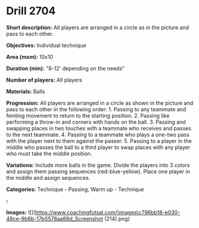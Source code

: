 # Drill 2704

**Short description:**
All players are arranged in a circle as in the picture and pass to each other.

**Objectives:**
Individual technique

**Area (mxm):**
10x10

**Duration (min):**
"8-12' depending on the needs"

**Number of players:**
All players

**Materials:**
Balls

**Progression:**
All players are arranged in a circle as shown in the picture and pass to each other in the following order: 1. Passing to any teammate and feinting movement to return to the starting position. 2. Passing like performing a throw-in and corners with hands on the ball. 3. Passing and swapping places in two touches with a teammate who receives and passes to the next teammate. 4. Passing to a teammate who plays a one-two pass with the player next to them against the passer. 5. Passing to a player in the middle who passes the ball to a third player to swap places with any player who must take the middle position.

**Variations:**
Include more balls in the game. Divide the players into 3 colors and assign them passing sequences (red-blue-yellow). Place one player in the middle and assign sequences.

**Categories:**
Technique - Passing, Warm up - Technique

**:**


**Images:**
![](https://www.coachingfutsal.com/\images\c796bb18-e030-48ce-9b6b-17b5578aa69d_Screenshot (214).png)

